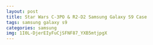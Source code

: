 ```yaml
---
layout: post
title: Star Wars C-3PO & R2-D2 Samsung Galaxy S9 Case
tags: samsung galaxy s9
categories: samsung
img: 1I0L-DjerEIyFuCjSFNF87_YXB5mtjpgX
---
```

